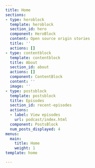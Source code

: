 ```yaml
---
title: Home
sections:
- type: heroblock
  template: heroblock
  section_id: hero
  component: HeroBlock
  content: Open source origin stories
  title: ''
  actions: []
- type: contentblock
  template: contentblock
  title: About
  section_id: about
  actions: []
  component: ContentBlock
  content: ''
  image: ''
- type: postsblock
  template: postsblock
  title: Episodes
  section_id: recent-episodes
  actions:
  - label: View episodes
    url: podcast/index.html
  component: PostsBlock
  num_posts_displayed: 4
menus:
  main:
    title: Home
    weight: 1
template: home

---
```


